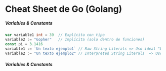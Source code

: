 # Cheat Sheet de Go (Golang)

##### Variables & Constants

```go
var variable1 int = 30  // Explícita con tipo
variable2 := "Gopher"   // Implícita (solo dentro de funciones)
const pi = 3.1416 
variable1 := `Un texto ejemplo1` // Raw String Literals => Uso ideal "Datos literales, código"
variable2 := "Un texto ejemplo2" // Interpreted String Literals  => Uso ideal "Texto con formato/control"
```

##### Variables & Constants

```go


```